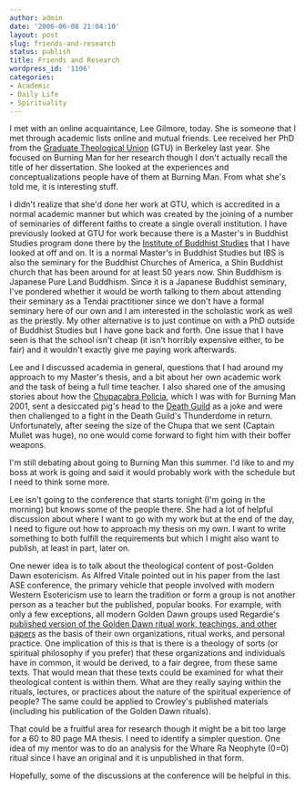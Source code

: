 ```yaml
---
author: admin
date: '2006-06-08 21:04:10'
layout: post
slug: friends-and-research
status: publish
title: Friends and Research
wordpress_id: '1106'
categories:
- Academic
- Daily Life
- Spirituality
---
```

I met with an online acquaintance, Lee Gilmore, today. She is someone that I met through academic lists online and mutual friends. Lee received her PhD from the <a href="http://www.gtu.edu/">Graduate Theological Union</a> (GTU) in Berkeley last year. She focused on Burning Man for her research though I don't actually recall the title of her dissertation. She looked at the experiences and conceptualizations people have of them at Burning Man. From what she's told me, it is interesting stuff.

I didn't realize that she'd done her work at GTU, which is accredited in a normal academic manner but which was created by the joining of a number of seminaries of different faiths to create a single overall institution. I have previously looked at GTU for work because there is a Master's in Buddhist Studies program done there by the <a href="http://www.shin-ibs.edu/">Institute of Buddhist Studies</a> that I have looked at off and on. It is a normal Master's in Buddhist Studies but IBS is also the seminary for the Buddhist Churches of America, a Shin Buddhist church that has been around for at least 50 years now. Shin Buddhism is Japanese Pure Land Buddhism. Since it is a Japanese Buddhist seminary, I've pondered whether it would be worth talking to them about attending their seminary as a Tendai practitioner since we don't have a formal seminary here of our own and I am interested in the scholastic work as well as the priestly. My other alternative is to just continue on with a PhD outside of Buddhist Studies but I have gone back and forth. One issue that I have seen is that the school isn't cheap (it isn't horribly expensive either, to be fair) and it wouldn't exactly give me paying work afterwards.

Lee and I discussed academia in general, questions that I had around my approach to my Master's thesis, and a bit about her own academic work and the task of being a full time teacher. I also shared one of the amusing stories about how the <a href="http://en.wikipedia.org/wiki/Chupacabra_Policia">Chupacabra Policia</a>, which I was with for Burning Man 2001, sent a desiccated pig's head to the <a href="http://www.deathguild.com/">Death Guild</a> as a joke and were then challenged to a fight in the Death Guild's Thunderdome in return. Unfortunately, after seeing the size of the Chupa that we sent (Captain Mullet was huge), no one would come forward to fight him with their boffer weapons.

I'm still debating about going to Burning Man this summer. I'd like to and my boss at work is going and said it would probably work with the schedule but I need to think some more.

Lee isn't going to the conference that starts tonight (I'm going in the morning) but knows some of the people there. She had a lot of helpful discussion about where I want to go with my work but at the end of the day, I need to figure out how to approach my thesis on my own. I want to write something to both fulfill the requirements but which I might also want to publish, at least in part, later on.

One newer idea is to talk about the theological content of post-Golden Dawn esotericism. As Alfred Vitale pointed out in his paper from the last ASE conference, the primary vehicle that people involved with modern Western Esotericism use to learn the tradition or form a group is not another person as a teacher but the published, popular books. For example, with only a few exceptions, all modern Golden Dawn groups used Regardie's <a href="http://www.amazon.com/gp/product/0875426638/">published version of the Golden Dawn ritual work, teachings, and other papers</a> as the basis of their own organizations, ritual works, and personal practice. One implication of this is that is there is a theology of sorts (or spiritual philosophy if you prefer) that these organizations and individuals have in common, it would be derived, to a fair degree, from these same texts. That would mean that these texts could be examined for what their theological content is within them. What are they really saying within the rituals, lectures, or practices about the nature of the spiritual experience of people? The same could be applied to Crowley's published materials (including his publication of the Golden Dawn rituals).

That could be a fruitful area for research though it might be a bit too large for a 60 to 80 page MA thesis. I need to identify a simpler question. One idea of my mentor was to do an analysis for the Whare Ra Neophyte (0=0) ritual since I have an original and it is unpublished in that form.

Hopefully, some of the discussions at the conference will be helpful in this.
